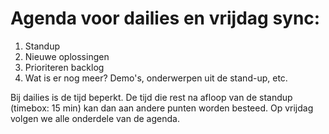 # Agenda voor dailies en vrijdag sync:

1. Standup
2. Nieuwe oplossingen
3. Prioriteren backlog
4. Wat is er nog meer? Demo's, onderwerpen uit de stand-up, etc.

Bij dailies is de tijd beperkt. De tijd die rest na afloop van de standup (timebox: 15 min) kan dan aan andere punten worden besteed. Op vrijdag volgen we alle onderdele van de agenda.
